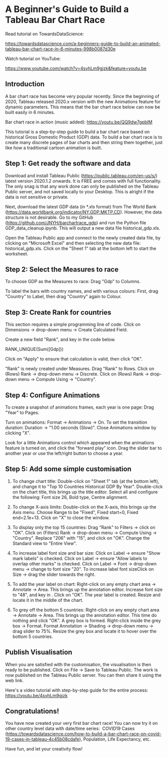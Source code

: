# A Beginner's Guide to Build a Tableau Bar Chart Race
Read tutorial on TowardsDataScience: 

https://towardsdatascience.com/a-beginners-guide-to-build-an-animated-tableau-bar-chart-race-in-6-minutes-998b0087d30e

Watch tutorial on YouTube: 

https://www.youtube.com/watch?v=4svhLm9gjzk&feature=youtu.be

## Introduction
A bar chart race has become very popular recently. Since the beginning of 2020, Tableau released 2020.x version with the new Animations feature for dynamic parameters. This means that the bar chart race below can now be built easily in 6 minutes.

Bar chart race in action (music added): https://youtu.be/QQ9dw7gpbIM

This tutorial is a step-by-step guide to build a bar chart race based on historical Gross Domestic Product (GDP) data. To build a bar chart race is to create many discrete pages of bar charts and then string them together, just like how a traditional cartoon animation is built.

## Step 1: Get ready the software and data
Download and install Tableau Public (https://public.tableau.com/en-us/s/) latest version 2020.1.2 onwards. 
It is FREE and comes with full functionality. The only snag is that any work done can only be published on the Tableau Public server, and not saved locally to your Desktop. This is alright if the data is not sensitive or private.

Next, download the latest GDP data (in *.xls format) from The World Bank (https://data.worldbank.org/indicator/NY.GDP.MKTP.CD).
However, the data structure is not desirable. Go to my GitHub (https://github.com/JNYH/barchartrace_gdp) and run the Python file GDP_data_cleanup.ipynb. 
This will output a new data file historical_gdp.xls.

Open the Tableau Public app and connect to the newly created data file, by clicking on "Microsoft Excel" and then selecting the new data file: historical_gdp.xls.
Click on the "Sheet 1" tab at the bottom left to start the worksheet. 

## Step 2: Select the Measures to race
To choose GDP as the Measures to race: Drag "Gdp" to Columns.

To label the bars with country names, and with various colours:
First, drag "Country" to Label, then drag "Country" again to Colour.

## Step 3: Create Rank for countries
This section requires a simple programming line of code.
Click on Dimensions → drop-down menu → Create Calculated Field.

Create a new field "Rank", and key in the code below.

RANK_UNIQUE(Sum([Gdp]))

Click on "Apply" to ensure that calculation is valid, then click "OK".

"Rank" is newly created under Measures. Drag "Rank" to Rows.
Click on (Rows) Rank → drop-down menu → Discrete.
Click on (Rows) Rank → drop-down menu → Compute Using → "Country".

## Step 4: Configure Animations 
To create a snapshot of animations frames, each year is one page:
Drag "Year" to Pages.

Turn on animations: Format → Animations → On.
To set the transition duration: Duration → "1.00 seconds (Slow)".
Close Animations window by clicking "X".

Look for a little Animations control which appeared when the animations feature is turned on, and click the "forward play" icon. Drag the slider bar to another year or use the left/right button to choose a year.

## Step 5: Add some simple customisation
1. To change chart title:
Double-click on "Sheet 1" tab (at the bottom left), and change it to "Top 10 Countries Historical GDP By Year".
Double-click on the chart title, this brings up the title editor.
Select all and configure the following:
Font size 26, Bold type, Centre alignment.

2. To change X-axis limits:
Double-click on the X-axis, this brings up the Axis menu.
Choose Range to be "Fixed", Fixed start=0, Fixed end=2.1e+13.
Click on "X" to close the window.

3. To display only the top 15 countries:
Drag "Rank" to Filters → click on "OK".
Click on (Filters) Rank → drop-down menu → Compute Using → "Country".
Replace "206" with "15", and click on "OK".
Change the Standard view to "Entire View".

4. To increase label font size and bar size:
Click on Label → ensure "Show mark labels" is checked.
Click on Label → ensure "Allow labels to overlap other marks" is checked.
Click on Label → Font → drop-down menu → change to font size "20".
To increase label font sizeClick on Size → drag the slider towards the right.

5. To add the year label on chart:
Right-click on any empty chart area → Annotate → Area.
This brings up the annotation editor.
Increase font size to "48", and key in <Page Name>.
Click on "OK".
The year label is created. Resize and locate it in the middle of the chart.

6. To grey off the bottom 5 countries:
Right-click on any empty chart area → Annotate → Area.
This brings up the annotation editor. This time do nothing and click "OK".
A grey box is formed. Right-click inside the grey box → Format.
Format Annotation → Shading → drop-down menu → drag slider to 75%.
Resize the grey box and locate it to hover over the bottom 5 countries.

## Publish Visualisation
When you are satisfied with the customisation, the visualisation is then ready to be published.
Click on File → Save to Tableau Public.
The work is now published on the Tableau Public server. You can then share it using the web link.

Here's a video tutorial with step-by-step guide for the entire process:
https://youtu.be/4svhLm9gjzk

## Congratulations!
You have now created your very first bar chart race!
You can now try it on other country level data with date/time series: 
COVID19 Cases (https://towardsdatascience.com/how-to-build-a-bar-chart-race-on-covid-19-cases-in-tableau-4c45b08cdafe), Population, Life Expectancy, etc.

Have fun, and let your creativity flow!
